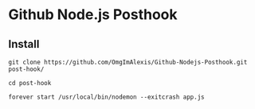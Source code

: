 Github Node.js Posthook
=============

Install
------------
``git clone https://github.com/OmgImAlexis/Github-Nodejs-Posthook.git post-hook/``

``cd post-hook``

``forever start /usr/local/bin/nodemon --exitcrash app.js``
